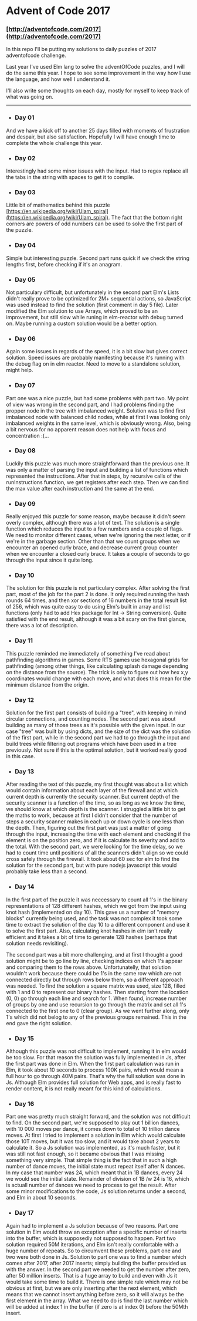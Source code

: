 # Advent of Code 2017
### [http://adventofcode.com/2017](http://adventofcode.com/2017)

In this repo I'll be putting my solutions to daily puzzles of 2017 adventofcode challenge.

Last year I've used Elm lang to solve the adventOfCode puzzles, and I will do the same this year.
I hope to see some improvement in the way how I use the language, and how well I understand it.

I'll also write some thoughts on each day, mostly for myself to keep track of what was going on.

---

- ### Day 01
And we have a kick off to another 25 days filled with moments of frustration and despair, but also satisfaction. Hopefully I will have enough time to complete the whole challenge this year.
- ### Day 02
Interestingly had some minor issues with the input. Had to regex replace all the tabs in the string with spaces to get it to compile.
- ### Day 03
Little bit of mathematics behind this puzzle [https://en.wikipedia.org/wiki/Ulam_spiral](https://en.wikipedia.org/wiki/Ulam_spiral).
The fact that the bottom right corners are powers of odd numbers can be used to solve the first part of the puzzle.
- ### Day 04
Simple but interesting puzzle. Second part runs quick if we check the string lengths first, before checking if it's an anagram.
- ### Day 05
Not particulary difficult, but unfortunately in the second part Elm's Lists didn't really prove to be optimized for 2M+ sequential actions, so JavaScript was used instead to find the solution (first comment in day 5 file). Later modified the Elm solution to use Arrays, which proved to be an improvement, but still slow while runing in elm-reactor with debug turned on. Maybe running a custom solution would be a better option.
- ### Day 06
Again some issues in regards of the speed, it is a bit slow but gives correct solution. Speed issues are probably manifesting because it's running with the debug flag on in elm reactor. Need to move to a standalone solution, might help.
- ### Day 07
Part one was a nice puzzle, but had some problems with part two. My point of view was wrong in the second part, and I had problems finding the propper node in the tree with imbalanced weight. Solution was to find first imbalanced node with balanced child nodes, while at first I was looking only imbalanced weights in the same level, which is obviously wrong. Also, being a bit nervous for no apparent reason does not help with focus and concentration :(...
- ### Day 08
Luckily this puzzle was much more straightforward than the previous one. It was only a matter of parsing the input and building a list of functions which represented the instructions. After that in steps, by recursive calls of the runInstructions function, we get registers after each step. Then we can find the max value after each instruction and the same at the end.
- ### Day 09
Really enjoyed this puzzle for some reason, maybe because it didn't seem overly complex, although there was a lot of text. The solution is a single function which reduces the input to a few numbers and a couple of flags. We need to monitor different cases, when we're ignoring the next letter, or if we're in the garbage section. Other than that we count groups when we encounter an opened curly brace, and decrease current group counter when we encounter a closed curly brace. It takes a couple of seconds to go through the input since it quite long.
- ### Day 10
The solution for this puzzle is not particulary complex. After solving the first part, most of the job for the part 2 is done. It only required running the hash rounds 64 times, and then xor sections of 16 numbers in the total result list of 256, which was quite easy to do using Elm's built in array and list functions (only had to add Hex package for Int -> String conversion). Quite satisfied with the end result, although it was a bit scary on the first glance, there was a lot of description.
- ### Day 11
This puzzle reminded me immediatelly of something I've read about pathfinding algorithms in games. Some RTS games use hexagonal grids for pathfinding (among other things, like calculating splash damage depending on the distance from the source). The trick is only to figure out how hex x,y coordinates would change with each move, and what does this mean for the minimum distance from the origin.
- ### Day 12
Solution for the first part consists of building a "tree", with keeping in mind circular connections, and counting nodes. The second part was about building as many of those trees as it's possible with the given input. In our case "tree" was built by using dicts, and the size of the dict was the solution of the first part, while in the second part we had to go through the input and build trees while filtering out programs which have been used in a tree previously. Not sure if this is the optimal solution, but it worked really good in this case.
- ### Day 13
After reading the text of this puzzle, my first thought was about a list which would contain information about each layer of the firewall and at which current depth is currently the security scanner. But current depth of the security scanner is a function of the time, so as long as we know the time, we should know at which depth is the scanner. I struggled a little bit to get the maths to work, because at first I didn't consider that the number of steps a security scanner makes in each up or down cycle is one less than the depth. Then, figuring out the first part was just a matter of going through the input, increasing the time with each element and checking if the element is on the position zero, and if it is calculate its severity and add to the total. With the second part, we were looking for the time delay, so we had to count time until positions of all the scanners didn't align so we could cross safely through the firewall. It took about 60 sec for elm to find the solution for the second part, but with pure nodejs javascript this would probably take less than a second.
- ### Day 14
In the first part of the puzzle it was neccessary to count all 1's in the binary representations of 128 different hashes, which we got from the input using knot hash (implemented on day 10). This gave us a number of "memory blocks" currently being used, and the task was not complex it took some time to extract the solution of the day 10 to a different component and use it to solve the first part. Also, calculating knot hashes in elm isn't really efficient and it takes a bit of time to generate 128 hashes (perhaps that solution needs revisiting).

The second part was a bit more challenging, and at first I thought a good solution might be to go line by line, checking indices on which 1's appear and comparing them to the rows above. Unfortunatelly, that solution wouldn't work because there could be 1's in the same row which are not connected directly but through rows below them, so a different approach was needed. To find the solution a square matrix was used, size 128, filled with 1 and 0 to represent our binary hashes. Then starting from the location (0, 0) go through each line and search for 1. When found, increase number of groups by one and use recursion to go through the matrix and set all 1's connected to the first one to 0 (clear group). As we went further along, only 1's which did not belog to any of the previous groups remained. This in the end gave the right solution.
- ### Day 15
Although this puzzle was not difficult to implement, running it in elm would be too slow. For that reason the solution was fully implemented in Js, after the first part was done in Elm. When the first part calculation was run in Elm, it took about 10 seconds to process 100K pairs, which would mean a full hour to go through 40M pairs. That's why the full solution was done in Js. Although Elm provides full solution for Web apps, and is really fast to render content, it is not really meant for this kind of calculations.
- ### Day 16
Part one was pretty much straight forward, and the solution was not difficult to find. On the second part, we're supposed to play out 1 billion dances, with 10 000 moves per dance, it comes down to total of 10 trillion dance moves. At first I tried to implement a solution in Elm which would calculate those 10T moves, but it was too slow, and it would take about 2 years to calculate it. So a Js solution was implemented, as it's much faster, but it was still not fast enough, so it became obvious that I was missing something very simple. That simple thing is the fact that in such a high number of dance moves, the initial state must repeat itself after N dances. In my case that number was 24, which meant that in 1B dances, every 24 we would see the initial state. Remainder of division of 1B /w 24 is 16, which is actuall number of dances we need to process to get the result.
After some minor modifications to the code, Js solution returns under a second, and Elm in about 10 seconds.
- ### Day 17
Again had to implement a Js solution because of two reasons. Part one solution in Elm would throw an exception after a specific number of inserts into the buffer, which is supposedly not supposed to happen. Part two solution required 50M iterations, and Elm isn't really comfortable with a huge number of repeats. So to circumvent these problems, part one and two were both done in Js. Solution to part one was to find a number which comes after 2017, after 2017 inserts; simply building the buffer provided us with the answer. In the second part we needed to get the number after zero, after 50 million inserts. That is a huge array to build and even with Js it would take some time to build it. There is one simple rule which may not be obvious at first, but we are only inserting after the next element, which means that we cannot insert anything before zero, so it will always be the first element in the array. What we need to do is find the last number which will be added at index 1 in the buffer (if zero is at index 0) before the 50Mth insert.